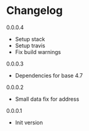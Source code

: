 # Changelog

0.0.0.4
  - Setup stack
  - Setup travis
  - Fix build warnings

0.0.0.3
  - Dependencies for base 4.7

0.0.0.2
  - Small data fix for address

0.0.0.1
  - Init version
